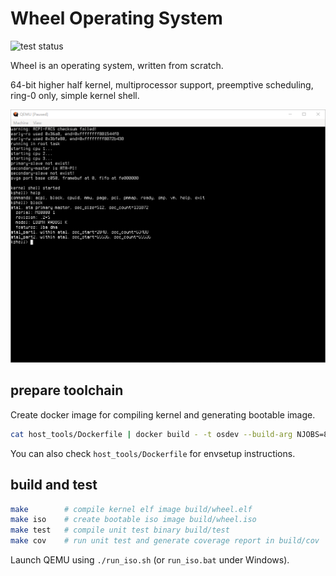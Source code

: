 # Wheel Operating System

![test status](https://github.com/songziming/wheel/actions/workflows/host-test.yml/badge.svg)

Wheel is an operating system, written from scratch.

64-bit higher half kernel, multiprocessor support, preemptive scheduling, ring-0 only, simple kernel shell.

![kernel shell](./docs/kernel_shell_blocks.png)

## prepare toolchain

Create docker image for compiling kernel and generating bootable image.

```bash
cat host_tools/Dockerfile | docker build - -t osdev --build-arg NJOBS=8
```

You can also check `host_tools/Dockerfile` for envsetup instructions.

## build and test

```bash
make        # compile kernel elf image build/wheel.elf
make iso    # create bootable iso image build/wheel.iso
make test   # compile unit test binary build/test
make cov    # run unit test and generate coverage report in build/cov
```

Launch QEMU using `./run_iso.sh` (or `run_iso.bat` under Windows).
